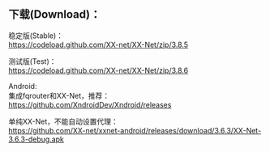 
## 下载(Download)：
稳定版(Stable)：  
https://codeload.github.com/XX-net/XX-Net/zip/3.8.5


测试版(Test)：  
https://codeload.github.com/XX-net/XX-Net/zip/3.8.6


Android:  
集成fqrouter和XX-Net，推荐：  
https://github.com/XndroidDev/Xndroid/releases

单纯XX-Net，不能自动设置代理：    
https://github.com/XX-net/xxnet-android/releases/download/3.6.3/XX-Net-3.6.3-debug.apk
